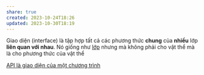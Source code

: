 ```yaml
---
share: true
created: 2023-10-24T18:26
updated: 2023-10-30T18:19
---
```

Giao diện (interface) là tập hợp tất cả các phương thức **chung** của **nhiều** lớp **liên quan với nhau**. Nó giống như [lớp](../L%E1%BB%9Bp/L%E1%BB%9Bp%20l%C3%A0%20m%E1%BB%99t%20c%C3%A1i%20khu%C3%B4n%20%C4%91%E1%BB%83%20t%E1%BA%A1o%20c%C3%A1c%20v%E1%BA%ADt%20th%E1%BB%83%20cho%20nhanh.md) nhưng mà không phải cho vật thể mà là cho phương thức của vật thể

[API là giao diện của một chương trình](../M%C3%B4%20%C4%91un/API%20l%C3%A0%20giao%20di%E1%BB%87n%20c%E1%BB%A7a%20m%E1%BB%99t%20ch%C6%B0%C6%A1ng%20tr%C3%ACnh.md) 

